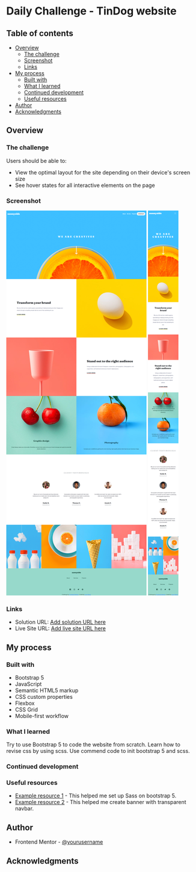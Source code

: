 # Daily Challenge - TinDog website

## Table of contents

- [Overview](#overview)
  - [The challenge](#the-challenge)
  - [Screenshot](#screenshot)
  - [Links](#links)
- [My process](#my-process)
  - [Built with](#built-with)
  - [What I learned](#what-i-learned)
  - [Continued development](#continued-development)
  - [Useful resources](#useful-resources)
- [Author](#author)
- [Acknowledgments](#acknowledgments)

## Overview

### The challenge

Users should be able to:

- View the optimal layout for the site depending on their device's screen size
- See hover states for all interactive elements on the page

### Screenshot

![screenshot](https://github.com/LyonWang25/100days-Coding-Challenge/blob/main/Day6_sunnyside-agency-landing-page-Website/screenshot/desktop.png)
![screenshot](https://github.com/LyonWang25/100days-Coding-Challenge/blob/main/Day6_sunnyside-agency-landing-page-Website/screenshot/mobile.png)

### Links

- Solution URL: [Add solution URL here](https://github.com/LyonWang25/100days-Coding-Challenge/tree/main/Day6_sunnyside-agency-landing-page-Website)
- Live Site URL: [Add live site URL here](https://your-live-site-url.com)

## My process

### Built with

- Bootstrap 5
- JavaScript
- Semantic HTML5 markup
- CSS custom properties
- Flexbox
- CSS Grid
- Mobile-first workflow

### What I learned

Try to use Bootstrap 5 to code the website from scratch. Learn how to revise css by using scss.
Use commend code to init bootstrap 5 and scss.

### Continued development

### Useful resources

- [Example resource 1](https://www.youtube.com/watch?v=6Ovw43Dkp44&ab_channel=Academind) - This helped me set up Sass on bootstrap 5.
- [Example resource 2](https://www.youtube.com/watch?v=kmmxxfyufLE&t=195s&ab_channel=WebZone) - This helped me create banner with
  transparent navbar.

## Author

- Frontend Mentor - [@yourusername](https://www.frontendmentor.io/profile/yourusername)

## Acknowledgments
